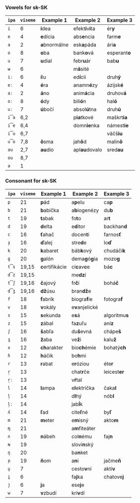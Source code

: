 ### Vowels for sk-SK

| `ipa` | `viseme` | Example 1        | Example 2          | Example 3      |
|-------|----------|------------------|--------------------|----------------|
| `i`   | 6        | **i**dea         | efekt**i**v**i**ta | ér**y**        |
| `e`   | 4        | **e**dícia       | abs**e**ncia       | farm**e**      |
| `a`   | 2        | **a**bnormálne   | esk**a**páda       | ári**a**       |
| `o`   | 8        | **o**ba          | bank**o**vá        | esperant**o**  |
| `u`   | 7        | **u**dial        | febr**u**ár        | bab**u**       |
| `ʉ`   | 6        |                  | m**ä**sité         |                |
| `iː`  | 6        | **í**lu          | ed**í**cii         | druh**ý**      |
| `eː`  | 4        | **é**ra          | anamn**é**zy       | ázijsk**é**    |
| `aː`  | 2        | **á**no          | anim**á**cia       | druhov**á**    |
| `oː`  | 8        | **ó**dy          | bili**ó**n         | hal**ó**       |
| `uː`  | 7        | **ú**bočí        | absol**ú**tna      | druh**ú**      |
| `i͡a` | 6,2      |                  | p**ia**tkové       | maškrt**ia**   |
| `i͡e` | 6,4      |                  | domn**ie**nka      | námest**ie**   |
| `i͡u` | 6,7      |                  |                    | väčš**iu**     |
| `u͡o` | 7,8      | **ô**sma         | jah**ô**d          | malin**ô**     |
| `au`  | 2,7      | **au**dio        | apl**au**dovalo    | sred**au**     |
| `ou`  | 8,7      |                  |                    |                |
| `ə`   | 1        |                  |                    |                |

### Consonant for sk-SK

| `ipa` | `viseme` | Example 1        | Example 2          | Example 3      |
|-------|----------|------------------|--------------------|----------------|
| `p`   | 21       | **p**ád          | a**p**elu          | ca**p**        |
| `b`   | 21       | **b**abička      | a**b**iogenézy     | du**b**        |
| `t`   | 19       | **t**abak        | fo**t**o           | ar**t**        |
| `d`   | 19       | **d**elta        | e**d**itor         | backhan**d**   |
| `c`   | 16       | **ť**ahač        | docen**t**i        | farnos**ť**    |
| `ɟ`   | 16       | **ď**alej        | stre**d**e         | lo**ď**        |
| `k`   | 20       | **k**abaret      | báb**k**ový        | chudáči**k**   |
| `g`   | 20       | **g**alón        | dema**g**ó**g**ia  | mozo**g**      |
| `t͡s` | 19,15    | **c**ertifikácie | ci**c**av**c**e    | bá**c**        |
| `d͡z` | 19,15    |                  | me**dz**í          |                |
| `t͡ʃ` | 19,16    | **č**ajový       | fr**č**í           | bohá**č**      |
| `d͡ʒ` | 19,16    | **dž**úsu        | bran**dž**e        |                |
| `f`   | 18       | **f**abrík       | biogra**f**ie      | fotogra**f**   |
| `v`   | 18       | **v**okály       | e**v**anjelické    |                |
| `s`   | 15       | **s**ekunda      | e**s**á            | algoritmu**s** |
| `z`   | 15       | **z**ábal        | fa**z**uľu         | aní**z**       |
| `ʃ`   | 16       | **š**abľa        | du**š**evná        | chápe**š**     |
| `ʒ`   | 16       | **ž**aba         | ve**ž**i           | kalu**ž**      |
| `x`   | 12       | **ch**arakter    | bio**ch**émie      | bohatý**ch**   |
| `ɦ`   | 12       | **h**áčik        | bo**h**mi          |                |
| `r`   | 13       | **r**abat        | e**r**óziou        | éte**r**       |
| `r̩`  | 13       |                  | chat**r**če        | leicest**er**  |
| `r̩ː` | 13       |                  | v**ŕ**tal          |                |
| `l`   | 14       | **l**ampa        | e**l**ektrička     | čaka**l**      |
| `l̩`  | 14       |                  | d**l**hý           | nób**l**       |
| `l̩ː` | 14       |                  | jab**ĺ**k          |                |
| `ʎ`   | 14       | **ľ**ad          | cite**ľ**né        | by**ľ**        |
| `m`   | 21       | **m**eter        | e**m**isný         | akto**m**      |
| `ɱ`   | 21       |                  | a**m**fiteáter     |                |
| `n`   | 19       | **n**ábeh        | col**n**ému        | faj**n**       |
| `ɴ`   | 19       |                  | slovi**n**ský      |                |
| `ŋ`   | 20       |                  | ba**n**ket         |                |
| `ɲ`   | 19       | **ň**om          | a**n**i            | jačme**ň**     |
| `u̯`  | 7        |                  | cesto**v**ní       | aktí**v**      |
| `i̯`  | 6        |                  | fa**j**ka          | chatove**j**   |
| `j`   | 6        | **j**a           | ese**j**e          |                |
| `w`   | 7        | **v**zbudí       | kri**v**dí         |                |